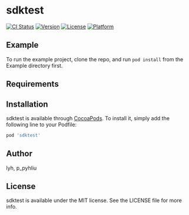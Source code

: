 # sdktest

[![CI Status](https://img.shields.io/travis/lyh/sdktest.svg?style=flat)](https://travis-ci.org/lyh/sdktest)
[![Version](https://img.shields.io/cocoapods/v/sdktest.svg?style=flat)](https://cocoapods.org/pods/sdktest)
[![License](https://img.shields.io/cocoapods/l/sdktest.svg?style=flat)](https://cocoapods.org/pods/sdktest)
[![Platform](https://img.shields.io/cocoapods/p/sdktest.svg?style=flat)](https://cocoapods.org/pods/sdktest)

## Example

To run the example project, clone the repo, and run `pod install` from the Example directory first.

## Requirements

## Installation

sdktest is available through [CocoaPods](https://cocoapods.org). To install
it, simply add the following line to your Podfile:

```ruby
pod 'sdktest'
```

## Author

lyh, p_pyhliu

## License

sdktest is available under the MIT license. See the LICENSE file for more info.
